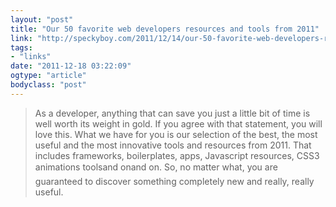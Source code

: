 ```yaml
---
layout: "post"
title: "Our 50 favorite web developers resources and tools from 2011"
link: "http://speckyboy.com/2011/12/14/our-50-favorite-web-developers-resources-and-tools-from-2011/"
tags: 
- "links"
date: "2011-12-18 03:22:09"
ogtype: "article"
bodyclass: "post"
---
```


> As a developer, anything that can save you just a little bit of time is well worth its weight in gold. If you agree with that statement, you will love this. What we have for you is our selection of the best, the most useful and the most innovative tools and resources from 2011. That includes frameworks, boilerplates, apps, Javascript resources, CSS3 animations toolsand onand on. So, no matter what, you are guaranteed to discover something completely new and really, really useful.